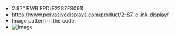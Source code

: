 * 2.87" BWR EPD(E2287FS091)
* https://www.pervasivedisplays.com/product/2-87-e-ink-display/
* Image pattern in the code:
* ![image](https://github.com/Hardy-PDi/ePaper_PervasiveDisplays/blob/master/2.87_BWR/2.87_BWR.bmp)
